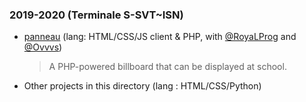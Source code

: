 
### 2019-2020 (Terminale S-SVT~ISN)

* [panneau](PJ-Final-panneau) (lang: HTML/CSS/JS client & PHP, with [@RoyaLProg](https://github.com/RoyaLProg) and [@Ovvvs](https://github.com/Ovvvs))
  
  > A PHP-powered billboard that can be displayed at school.
* Other projects in this directory (lang : HTML/CSS/Python)
